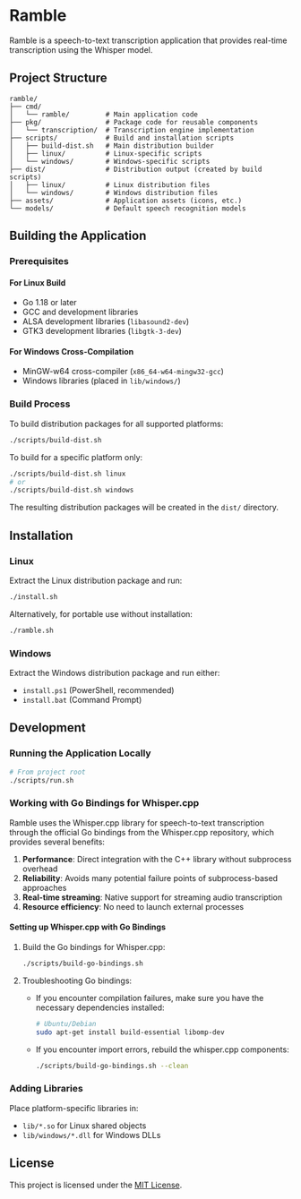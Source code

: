 # Ramble

Ramble is a speech-to-text transcription application that provides real-time transcription using the Whisper model.

## Project Structure

```
ramble/
├── cmd/
│   └── ramble/         # Main application code
├── pkg/                # Package code for reusable components
│   └── transcription/  # Transcription engine implementation
├── scripts/            # Build and installation scripts
│   ├── build-dist.sh   # Main distribution builder
│   ├── linux/          # Linux-specific scripts
│   └── windows/        # Windows-specific scripts
├── dist/               # Distribution output (created by build scripts)
│   ├── linux/          # Linux distribution files
│   └── windows/        # Windows distribution files
├── assets/             # Application assets (icons, etc.)
└── models/             # Default speech recognition models
```

## Building the Application

### Prerequisites

#### For Linux Build
- Go 1.18 or later
- GCC and development libraries
- ALSA development libraries (`libasound2-dev`)
- GTK3 development libraries (`libgtk-3-dev`)

#### For Windows Cross-Compilation
- MinGW-w64 cross-compiler (`x86_64-w64-mingw32-gcc`)
- Windows libraries (placed in `lib/windows/`)

### Build Process

To build distribution packages for all supported platforms:

```bash
./scripts/build-dist.sh
```

To build for a specific platform only:

```bash
./scripts/build-dist.sh linux
# or
./scripts/build-dist.sh windows
```

The resulting distribution packages will be created in the `dist/` directory.

## Installation

### Linux

Extract the Linux distribution package and run:

```bash
./install.sh
```

Alternatively, for portable use without installation:

```bash
./ramble.sh
```

### Windows

Extract the Windows distribution package and run either:
- `install.ps1` (PowerShell, recommended)
- `install.bat` (Command Prompt)

## Development

### Running the Application Locally

```bash
# From project root
./scripts/run.sh
```

### Working with Go Bindings for Whisper.cpp

Ramble uses the Whisper.cpp library for speech-to-text transcription through the official Go bindings from the Whisper.cpp repository, which provides several benefits:

1. **Performance**: Direct integration with the C++ library without subprocess overhead
2. **Reliability**: Avoids many potential failure points of subprocess-based approaches
3. **Real-time streaming**: Native support for streaming audio transcription
4. **Resource efficiency**: No need to launch external processes

#### Setting up Whisper.cpp with Go Bindings

1. Build the Go bindings for Whisper.cpp:
   ```bash
   ./scripts/build-go-bindings.sh
   ```

2. Troubleshooting Go bindings:
   - If you encounter compilation failures, make sure you have the necessary dependencies installed:
     ```bash
     # Ubuntu/Debian
     sudo apt-get install build-essential libomp-dev
     ```
   - If you encounter import errors, rebuild the whisper.cpp components:
     ```bash
     ./scripts/build-go-bindings.sh --clean
     ```

### Adding Libraries

Place platform-specific libraries in:
- `lib/*.so` for Linux shared objects
- `lib/windows/*.dll` for Windows DLLs

## License

This project is licensed under the [MIT License](LICENSE).